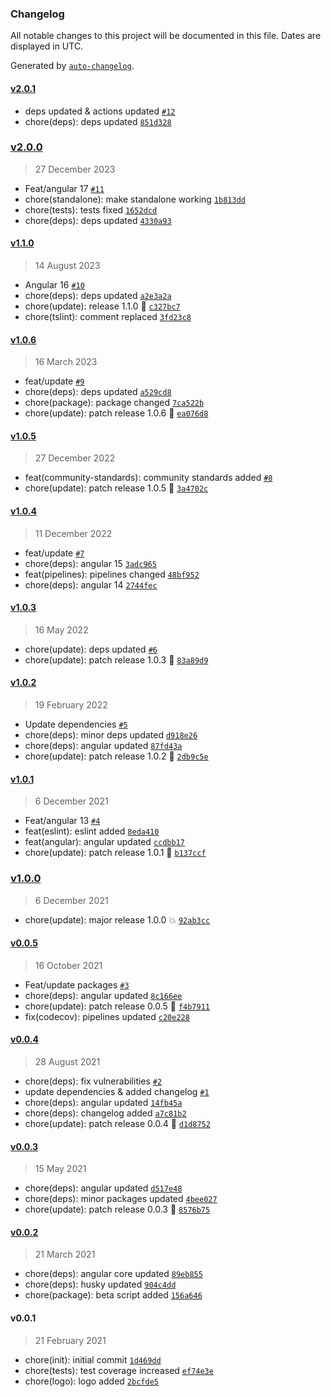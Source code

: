### Changelog

All notable changes to this project will be documented in this file. Dates are displayed in UTC.

Generated by [`auto-changelog`](https://github.com/CookPete/auto-changelog).

#### [v2.0.1](https://github.com/Celtian/ngx-suspense-of/compare/v2.0.0...v2.0.1)

- deps updated & actions updated [`#12`](https://github.com/Celtian/ngx-suspense-of/pull/12)
- chore(deps): deps updated [`851d328`](https://github.com/Celtian/ngx-suspense-of/commit/851d3281041fb407d58e00597e254bd967c554a0)

### [v2.0.0](https://github.com/Celtian/ngx-suspense-of/compare/v1.1.0...v2.0.0)

> 27 December 2023

- Feat/angular 17 [`#11`](https://github.com/Celtian/ngx-suspense-of/pull/11)
- chore(standalone): make standalone working [`1b813dd`](https://github.com/Celtian/ngx-suspense-of/commit/1b813ddf32d6bd256ef542e2a79c8094c1a5f8f9)
- chore(tests): tests fixed [`1652dcd`](https://github.com/Celtian/ngx-suspense-of/commit/1652dcd8e3b1ba8bf991524d050995200b4819bc)
- chore(deps): deps updated [`4330a93`](https://github.com/Celtian/ngx-suspense-of/commit/4330a9329d601bf37108547ec8908560b2c0d1ae)

#### [v1.1.0](https://github.com/Celtian/ngx-suspense-of/compare/v1.0.6...v1.1.0)

> 14 August 2023

- Angular 16 [`#10`](https://github.com/Celtian/ngx-suspense-of/pull/10)
- chore(deps): deps updated [`a2e3a2a`](https://github.com/Celtian/ngx-suspense-of/commit/a2e3a2a045f81b926e174222aee5832f6ba0c020)
- chore(update): release 1.1.0 🚀 [`c327bc7`](https://github.com/Celtian/ngx-suspense-of/commit/c327bc79ccd2701404ad02c71e078166ea37dc53)
- chore(tslint): comment replaced [`3fd23c8`](https://github.com/Celtian/ngx-suspense-of/commit/3fd23c839fe655c6321196daedd6764320910254)

#### [v1.0.6](https://github.com/Celtian/ngx-suspense-of/compare/v1.0.5...v1.0.6)

> 16 March 2023

- feat/update [`#9`](https://github.com/Celtian/ngx-suspense-of/pull/9)
- chore(deps): deps updated [`a529cd8`](https://github.com/Celtian/ngx-suspense-of/commit/a529cd83701665fa1452a83058013148f89584e1)
- chore(package): package changed [`7ca522b`](https://github.com/Celtian/ngx-suspense-of/commit/7ca522b780c2ec08efd5d2d2fe686b27394c7251)
- chore(update): patch release 1.0.6 🐛 [`ea076d8`](https://github.com/Celtian/ngx-suspense-of/commit/ea076d8cdd28fef0529d327637ccce144c77a42b)

#### [v1.0.5](https://github.com/Celtian/ngx-suspense-of/compare/v1.0.4...v1.0.5)

> 27 December 2022

- feat(community-standards): community standards added [`#8`](https://github.com/Celtian/ngx-suspense-of/pull/8)
- chore(update): patch release 1.0.5 🐛 [`3a4702c`](https://github.com/Celtian/ngx-suspense-of/commit/3a4702c55f7ad62ce91441506b9f09c0c15cf573)

#### [v1.0.4](https://github.com/Celtian/ngx-suspense-of/compare/v1.0.3...v1.0.4)

> 11 December 2022

- feat/update [`#7`](https://github.com/Celtian/ngx-suspense-of/pull/7)
- chore(deps): angular 15 [`3adc965`](https://github.com/Celtian/ngx-suspense-of/commit/3adc9656c5a132ab4675efbfa197543ac4fb4994)
- feat(pipelines): pipelines changed [`48bf952`](https://github.com/Celtian/ngx-suspense-of/commit/48bf95243e3507d272ac4005fcdc4b47a98b4092)
- chore(deps): angular 14 [`2744fec`](https://github.com/Celtian/ngx-suspense-of/commit/2744fec025f0d5611dce8805367d6bf3c53dd651)

#### [v1.0.3](https://github.com/Celtian/ngx-suspense-of/compare/v1.0.2...v1.0.3)

> 16 May 2022

- chore(update): deps updated [`#6`](https://github.com/Celtian/ngx-suspense-of/pull/6)
- chore(update): patch release 1.0.3 🐛 [`83a89d9`](https://github.com/Celtian/ngx-suspense-of/commit/83a89d9796e804760b36eaeed1c935f7b030ee69)

#### [v1.0.2](https://github.com/Celtian/ngx-suspense-of/compare/v1.0.1...v1.0.2)

> 19 February 2022

- Update dependencies [`#5`](https://github.com/Celtian/ngx-suspense-of/pull/5)
- chore(deps): minor deps updated [`d918e26`](https://github.com/Celtian/ngx-suspense-of/commit/d918e2682e8469dbbc86596d7e9843335017086d)
- chore(deps): angular updated [`87fd43a`](https://github.com/Celtian/ngx-suspense-of/commit/87fd43aadecb5140d1cf89a4079c7c38ad3a5fa1)
- chore(update): patch release 1.0.2 🐛 [`2db9c5e`](https://github.com/Celtian/ngx-suspense-of/commit/2db9c5e75b850de70008d45c356d538cbdd1a07a)

#### [v1.0.1](https://github.com/Celtian/ngx-suspense-of/compare/v1.0.0...v1.0.1)

> 6 December 2021

- Feat/angular 13 [`#4`](https://github.com/Celtian/ngx-suspense-of/pull/4)
- feat(eslint): eslint added [`8eda410`](https://github.com/Celtian/ngx-suspense-of/commit/8eda410d89c73880d02025f3d8b91c45ee0bda77)
- feat(angular): angular updated [`ccdbb17`](https://github.com/Celtian/ngx-suspense-of/commit/ccdbb174c6f835872dd07355ae5429f1d82cfc3e)
- chore(update): patch release 1.0.1 🐛 [`b137ccf`](https://github.com/Celtian/ngx-suspense-of/commit/b137ccf0debfbaffd781ae23c4262f6e0fa430c8)

### [v1.0.0](https://github.com/Celtian/ngx-suspense-of/compare/v0.0.5...v1.0.0)

> 6 December 2021

- chore(update): major release 1.0.0 💥 [`92ab3cc`](https://github.com/Celtian/ngx-suspense-of/commit/92ab3ccd347dc5b7cc7b906b55917b67e0f074ab)

#### [v0.0.5](https://github.com/Celtian/ngx-suspense-of/compare/v0.0.4...v0.0.5)

> 16 October 2021

- Feat/update packages [`#3`](https://github.com/Celtian/ngx-suspense-of/pull/3)
- chore(deps): angular updated [`8c166ee`](https://github.com/Celtian/ngx-suspense-of/commit/8c166ee41435ab07ba2b6e50dd5476ab2020b429)
- chore(update): patch release 0.0.5 🐛 [`f4b7911`](https://github.com/Celtian/ngx-suspense-of/commit/f4b7911e315d9658be2aadb989d4e6fd81ed3e93)
- fix(codecov): pipelines updated [`c20e228`](https://github.com/Celtian/ngx-suspense-of/commit/c20e2282f43dad4f86c71d2217b04c5775890c0e)

#### [v0.0.4](https://github.com/Celtian/ngx-suspense-of/compare/v0.0.3...v0.0.4)

> 28 August 2021

- chore(deps): fix vulnerabilities [`#2`](https://github.com/Celtian/ngx-suspense-of/pull/2)
- update dependencies & added changelog [`#1`](https://github.com/Celtian/ngx-suspense-of/pull/1)
- chore(deps): angular updated [`14fb45a`](https://github.com/Celtian/ngx-suspense-of/commit/14fb45a70dd5873b89cb0b63f072d06b1b6936c7)
- chore(deps): changelog added [`a7c81b2`](https://github.com/Celtian/ngx-suspense-of/commit/a7c81b24da4a85103a88f787121c4fe792d7fb9a)
- chore(update): patch release 0.0.4 🐛 [`d1d8752`](https://github.com/Celtian/ngx-suspense-of/commit/d1d8752d00d1b63b891d0631b6172ee4fe08e722)

#### [v0.0.3](https://github.com/Celtian/ngx-suspense-of/compare/v0.0.2...v0.0.3)

> 15 May 2021

- chore(deps): angular updated [`d517e48`](https://github.com/Celtian/ngx-suspense-of/commit/d517e48d22aeee0107325b625b73d8a69ac3f567)
- chore(deps): minor packages updated [`4bee027`](https://github.com/Celtian/ngx-suspense-of/commit/4bee027b1db6582c58997801105297bcd5622993)
- chore(update): patch release 0.0.3 🐛 [`8576b75`](https://github.com/Celtian/ngx-suspense-of/commit/8576b752705f1115dd3e74ae330127bdba9c235a)

#### [v0.0.2](https://github.com/Celtian/ngx-suspense-of/compare/v0.0.1...v0.0.2)

> 21 March 2021

- chore(deps): angular core updated [`89eb855`](https://github.com/Celtian/ngx-suspense-of/commit/89eb855c748c2ae572307333475d8b65bbc43b4b)
- chore(deps): husky updated [`904c4dd`](https://github.com/Celtian/ngx-suspense-of/commit/904c4ddd3089d033ef9d25816798d6cdd40d1dba)
- chore(package): beta script added [`156a646`](https://github.com/Celtian/ngx-suspense-of/commit/156a6464a11c120e580659454993725d1d2bc403)

#### v0.0.1

> 21 February 2021

- chore(init): initial commit [`1d469dd`](https://github.com/Celtian/ngx-suspense-of/commit/1d469dd64813a44c7ca336a239ce36b890253678)
- chore(tests): test coverage increased [`ef74e3e`](https://github.com/Celtian/ngx-suspense-of/commit/ef74e3e97b9dab1e952a072d3296978debca744b)
- chore(logo): logo added [`2bcfde5`](https://github.com/Celtian/ngx-suspense-of/commit/2bcfde502b23467f2cdead6746095ea79abe7cc1)
